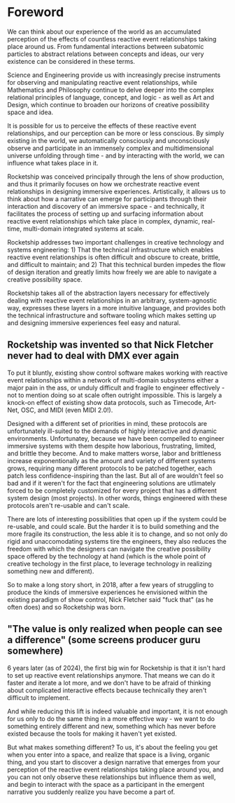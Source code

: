 # Foreword

We can think about our experience of the world as an accumulated perception of the effects of countless reactive event relationships taking place around us. From fundamental interactions between subatomic particles to abstract relations between concepts and ideas, our very existence can be considered in these terms. 

Science and Engineering provide us with increasingly precise instruments for observing and manipulating reactive event relationships, while Mathematics and Philosophy continue to delve deeper into the complex relational principles of language, concept, and logic - as well as Art and Design, which continue to broaden our horizons of creative possibility space and idea.

It is possible for us to perceive the effects of these reactive event relationships, and our perception can be more or less conscious. By simply existing in the world, we automatically consciously and unconsciously observe and participate in an immensely complex and multidimensional universe unfolding through time - and by interacting with the world, we can influence what takes place in it. 

Rocketship was conceived principally through the lens of show production, and thus it primarily focuses on how we orchestrate reactive event relationships in designing immersive experiences. Artistically, it allows us to think about how a narrative can emerge for participants through their interaction and discovery of an immersive space - and technically, it facilitates the process of setting up and surfacing information about reactive event relationships which take place in complex, dynamic, real-time, multi-domain integrated systems at scale. 

Rocketship addresses two important challenges in creative technology and systems engineering: 1) That the technical infrastructure which enables reactive event relationships is often difficult and obscure to create, brittle, and difficult to maintain; and 2) That this technical burden impedes the flow of design iteration and greatly limits how freely we are able to navigate a creative possibility space.

Rocketship takes all of the abstraction layers necessary for effectively dealing with reactive event relationships in an arbitrary, system-agnostic way, expresses these layers in a more intuitive language, and provides both the technical infrastructure and software tooling which makes setting up and designing immersive experiences feel easy and natural.

## Rocketship was invented so that Nick Fletcher never had to deal with DMX ever again

To put it bluntly, existing show control software makes working with reactive event relationships within a network of multi-domain subsystems either a major pain in the ass, or unduly difficult and fragile to engineer effectively - not to mention doing so at scale often outright impossible. This is largely a knock-on effect of existing show data protocols, such as Timecode, Art-Net, OSC, and MIDI (even MIDI 2.0!). 

Designed with a different set of priorities in mind, these protocols are unfortunately ill-suited to the demands of highly interactive and dynamic environments. Unfortunatey, because we have been compelled to engineer immersive systems with them despite how laborious, frustrating, limited, and brittle they become. And to make matters worse, labor and brittleness increase exponentionally as the amount and variety of different systems grows, requiring many different protocols to be patched together, each patch less confidence-inspiring than the last. But all of are wouldn't feel so bad and if it weren't for the fact that engineering solutions are utlimately forced to be completely customized for every project that has a different system design (most projects). In other words, things engineered with these protocols aren't re-usable and can't scale.

There are lots of interesting possibilities that open up if the system could be re-usable, and could scale. But the harder it is to build something and the more fragile its construction, the less able it is to change, and so not only do rigid and unaccomodating systems tire the engineers, they also reduces the freedom with which the designers can navigate the creative possibility space offered by the technology at hand (which is the whole point of creative techology in the first place, to leverage technology in realizing something new and different).

So to make a long story short, in 2018, after a few years of struggling to produce the kinds of immersive experiences he envisioned within the existing paradigm of show control, Nick Fletcher said "fuck that" (as he often does) and so Rocketship was born.

## "The value is only realized when people can see a difference" (some screens producer guru somewhere)

6 years later (as of 2024), the first big win for Rocketship is that it isn't hard to set up reactive event relationships anymore. That means we can do it faster and iterate a lot more, and we don't have to be afraid of thinking about complicated interactive effects because technically they aren't difficult to implement.

And while reducing this lift is indeed valuable and important, it is not enough for us only to do the same thing in a more effective way - we want to do something entirely different and new, something which has never before existed because the tools for making it haven't yet existed. 

But what makes something different? To us, it's about the feeling you get when you enter into a space, and realize that space is a living, organic thing, and you start to discover a design narrative that emerges from your perception of the reactive event relationships taking place around you, and you can not only observe these relationships but influence them as well, and begin to interact with the space as a participant in the emergent narrative you suddenly realize you have become a part of.
